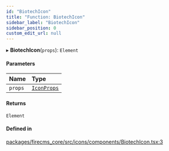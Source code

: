 ```yaml
---
id: "BiotechIcon"
title: "Function: BiotechIcon"
sidebar_label: "BiotechIcon"
sidebar_position: 0
custom_edit_url: null
---
```


▸ **BiotechIcon**(`props`): `Element`

#### Parameters

| Name | Type |
| :------ | :------ |
| `props` | [`IconProps`](../types/IconProps.md) |

#### Returns

`Element`

#### Defined in

[packages/firecms_core/src/icons/components/BiotechIcon.tsx:3](https://github.com/FireCMSco/firecms/blob/d45f3739/packages/firecms_core/src/icons/components/BiotechIcon.tsx#L3)
